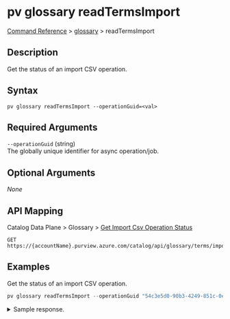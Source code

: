 # pv glossary readTermsImport
[Command Reference](../../../README.md#command-reference) > [glossary](./main.md) > readTermsImport

## Description
Get the status of an import CSV operation.

## Syntax
```
pv glossary readTermsImport --operationGuid=<val>
```

## Required Arguments
`--operationGuid` (string)  
The globally unique identifier for async operation/job.

## Optional Arguments
*None*

## API Mapping
Catalog Data Plane > Glossary > [Get Import Csv Operation Status](https://docs.microsoft.com/en-us/rest/api/purview/catalogdataplane/glossary/get-import-csv-operation-status)
```
GET https://{accountName}.purview.azure.com/catalog/api/glossary/terms/import/{operationGuid}
```

## Examples
Get the status of an import CSV operation.
```powershell
pv glossary readTermsImport --operationGuid "54c3e5d0-90b3-4249-851c-0e3c4dba33c1"
```

<details><summary>Sample response.</summary>
<p>

```json
{
    "createTime": "2022-02-06T22:19:48.949+0000",
    "error": {
        "errorCode": 0,
        "errorMessage": ""
    },
    "id": "54c3e5d0-90b3-4249-851c-0e3c4dba33c1",
    "lastUpdateTime": "2022-02-06T22:19:50.824+0000",
    "properties": {
        "importedTerms": "51",
        "totalTermsDetected": "51"
    },
    "status": "SUCCEED"
}
```
</p>
</details>